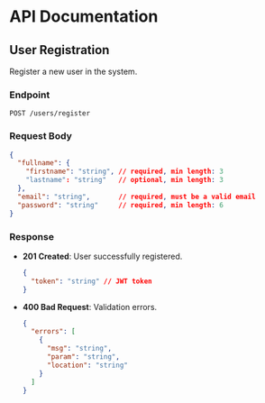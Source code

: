 # API Documentation

## User Registration
Register a new user in the system.

### Endpoint
```
POST /users/register
```

### Request Body
```json
{
  "fullname": {
    "firstname": "string", // required, min length: 3
    "lastname": "string"   // optional, min length: 3
  },
  "email": "string",       // required, must be a valid email
  "password": "string"     // required, min length: 6
}
```

### Response
- **201 Created**: User successfully registered.
  ```json
  {
    "token": "string" // JWT token
  }
  ```
- **400 Bad Request**: Validation errors.
  ```json
  {
    "errors": [
      {
        "msg": "string",
        "param": "string",
        "location": "string"
      }
    ]
  }
  ```
